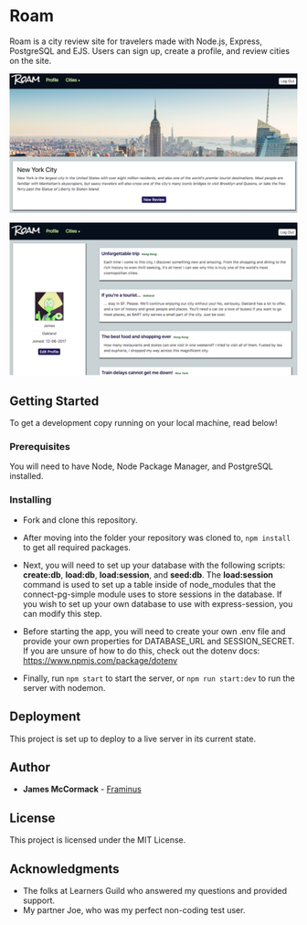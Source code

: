 # Roam

Roam is a city review site for travelers made with Node.js, Express, PostgreSQL and EJS. Users can sign up, create a profile, and review cities on the site.

![Roam City Page](https://github.com/Framinus/roam/blob/master/public/resources/images/roam-site-teaser.png)

![Roam Profile Page](https://github.com/Framinus/roam/blob/master/public/resources/images/roam-profile-page.png)

## Getting Started

To get a development copy running on your local machine, read below!

### Prerequisites

You will need to have Node, Node Package Manager, and PostgreSQL installed.

### Installing

- Fork and clone this repository.
- After moving into the folder your repository was cloned to, ```npm install``` to get all required packages.

- Next, you will need to set up your database with the following scripts: __create:db__, __load:db__, __load:session__, and __seed:db__. The __load:session__ command is used to set up a table inside of node_modules that the connect-pg-simple module uses to store sessions in the database. If you wish to set up your own database to use with express-session, you can modify this step.

- Before starting the app, you will need to create your own .env file and provide your own properties for DATABASE_URL and SESSION_SECRET. If you are unsure of how to do this, check out the dotenv docs: https://www.npmjs.com/package/dotenv

- Finally, run ```npm start``` to start the server, or ```npm run start:dev``` to run the server with nodemon.

## Deployment

This project is set up to deploy to a live server in its current state.

## Author
* **James McCormack** -
[Framinus](https://github.com/Framinus)

## License

This project is licensed under the MIT License.

## Acknowledgments

- The folks at Learners Guild who answered my questions and provided support.
- My partner Joe, who was my perfect non-coding test user.
